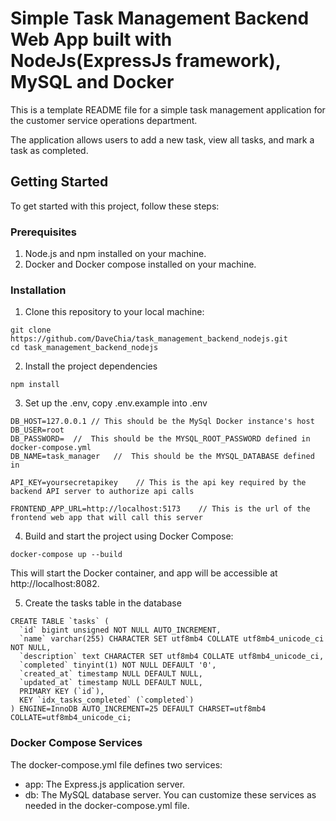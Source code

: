 # Simple Task Management Backend Web App built with NodeJs(ExpressJs framework), MySQL and Docker

This is a template README file for a simple task management application for the customer
service operations department.

The application allows users to add a new task, view all tasks, and mark a task as completed.

## Getting Started

To get started with this project, follow these steps:

### Prerequisites

1. Node.js and npm installed on your machine.
2. Docker and Docker compose installed on your machine.

### Installation

1. Clone this repository to your local machine:

```
git clone https://github.com/DaveChia/task_management_backend_nodejs.git
cd task_management_backend_nodejs
```

2. Install the project dependencies

```
npm install
```

3. Set up the .env, copy .env.example into .env

```
DB_HOST=127.0.0.1 // This should be the MySql Docker instance's host
DB_USER=root
DB_PASSWORD=  //  This should be the MYSQL_ROOT_PASSWORD defined in docker-compose.yml
DB_NAME=task_manager   //  This should be the MYSQL_DATABASE defined in

API_KEY=yoursecretapikey    // This is the api key required by the backend API server to authorize api calls

FRONTEND_APP_URL=http://localhost:5173    // This is the url of the frontend web app that will call this server
```

4. Build and start the project using Docker Compose:

```
docker-compose up --build
```

This will start the Docker container, and app will be accessible at http://localhost:8082.

5. Create the tasks table in the database

```
CREATE TABLE `tasks` (
  `id` bigint unsigned NOT NULL AUTO_INCREMENT,
  `name` varchar(255) CHARACTER SET utf8mb4 COLLATE utf8mb4_unicode_ci NOT NULL,
  `description` text CHARACTER SET utf8mb4 COLLATE utf8mb4_unicode_ci,
  `completed` tinyint(1) NOT NULL DEFAULT '0',
  `created_at` timestamp NULL DEFAULT NULL,
  `updated_at` timestamp NULL DEFAULT NULL,
  PRIMARY KEY (`id`),
  KEY `idx_tasks_completed` (`completed`)
) ENGINE=InnoDB AUTO_INCREMENT=25 DEFAULT CHARSET=utf8mb4 COLLATE=utf8mb4_unicode_ci;
```

### Docker Compose Services

The docker-compose.yml file defines two services:

- app: The Express.js application server.
- db: The MySQL database server.
  You can customize these services as needed in the docker-compose.yml file.
